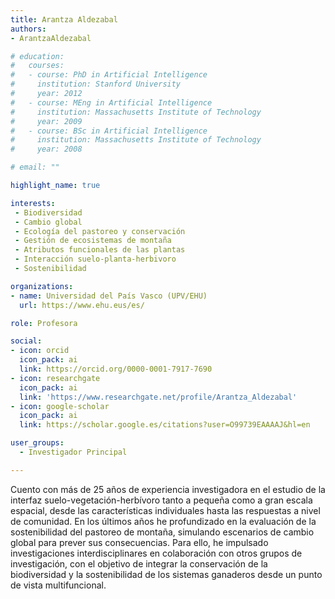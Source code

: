 ```yaml
---
title: Arantza Aldezabal
authors:
- ArantzaAldezabal

# education:
#   courses:
#   - course: PhD in Artificial Intelligence
#     institution: Stanford University
#     year: 2012
#   - course: MEng in Artificial Intelligence
#     institution: Massachusetts Institute of Technology
#     year: 2009
#   - course: BSc in Artificial Intelligence
#     institution: Massachusetts Institute of Technology
#     year: 2008

# email: ""

highlight_name: true

interests:
 - Biodiversidad
 - Cambio global
 - Ecología del pastoreo y conservación
 - Gestión de ecosistemas de montaña
 - Atributos funcionales de las plantas
 - Interacción suelo-planta-herbivoro
 - Sostenibilidad

organizations:
- name: Universidad del País Vasco (UPV/EHU)
  url: https://www.ehu.eus/es/

role: Profesora

social:
- icon: orcid
  icon_pack: ai
  link: https://orcid.org/0000-0001-7917-7690
- icon: researchgate
  icon_pack: ai
  link: 'https://www.researchgate.net/profile/Arantza_Aldezabal'
- icon: google-scholar
  icon_pack: ai
  link: https://scholar.google.es/citations?user=O99739EAAAAJ&hl=en

user_groups: 
  - Investigador Principal

---
```


Cuento con más de 25 años de experiencia investigadora en el estudio de la interfaz suelo-vegetación-herbívoro tanto a pequeña como a gran escala espacial, desde las características individuales hasta las respuestas a nivel de comunidad. En los últimos años he profundizado en la evaluación de la sostenibilidad del pastoreo de montaña, simulando escenarios de cambio global para prever sus consecuencias. Para ello, he impulsado investigaciones interdisciplinares en colaboración con otros grupos de investigación, con el objetivo de integrar la conservación de la biodiversidad y la sostenibilidad de los sistemas ganaderos desde un punto de vista multifuncional.
